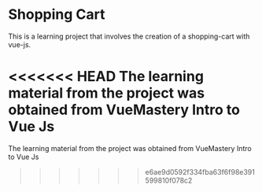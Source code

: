 # Shopping Cart

This is a learning project that involves the creation of a shopping-cart with vue-js.

<<<<<<< HEAD
The learning material from the project was obtained from VueMastery Intro to Vue Js
=======
The learning material from the project was obtained from VueMastery Intro to Vue Js
>>>>>>> e6ae9d0592f334fba63f6f98e391599810f078c2
